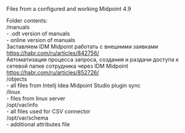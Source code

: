 Files from a configured and working Midpoint 4.9<br>

Folder contents:<br>
  /manuals<br>
    - .odt version of manuals<br>
    - online version of manuals<br>
      Заставляем IDM Midpoint работать с внешними заявками https://habr.com/ru/articles/842756/<br>
      Автоматизация процесса запроса, создания и раздачи доступа к сетевой папке сотрудника через IDM Midpoint https://habr.com/ru/articles/852726/<br>
  /objects<br>
    - all files from Intellj Idea Midpoint Studio plugin sync<br>
  /linux<br>
    - files from linux server<br>
      /opt/var/info<br>
        - all files used for CSV connector<br>
      /opt/var/schema<br>
        - additional attributes file<br>
